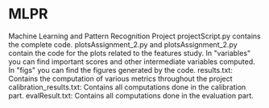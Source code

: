 # MLPR
Machine Learning and Pattern Recognition Project
projectScript.py contains the complete code.
plotsAssignment_2.py and plotsAssignment_2.py contain the code for the plots related to the features study.
In "variables" you can find important scores and other intermediate variables computed.
In "figs" you can find the figures generated by the code.
results.txt: Contains the computation of various metrics throughout the project
calibration_results.txt: Contains all computations done in the calibration part.
evalResult.txt: Contains all computations done in the evaluation part.
